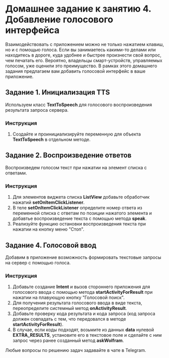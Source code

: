# Домашнее задание к занятию 4. Добавление голосового интерфейса

Взаимодействовать с приложением можно не только нажатием клавиш, но и с помощью голоса. Если вы занимаетесь какими-то делами или находитесь в дороге, куда удобнее и быстрее произнести свой вопрос, чем печатать его. Вероятно, владельцы смарт-устройств, управляемых голосом, уже оценили это преимущество. В рамках этого домашнего задания предлагаем вам добавить голосовой интерфейс в ваше приложение. 


## Задание 1. Инициализация TTS
Используем класс **TextToSpeech** для голосового воспроизведения результата запроса сервера.

### Инструкция
1. Создайте и проинициализируйте переменную для объекта **TextToSpeech** в отдельном методе.


## Задание 2. Воспроизведение ответов
Воспроизведем голосом текст при нажатии на элемент списка с ответами.

### Инструкция
1. Для элементов виджета списка **ListView** добавьте обработчик нажатий **setOnItemClickListener**.
2. В теле **setOnItemClickListener** определите номер ответа из переменной списка с ответам по позиции нажатого элемента и добавтье воспроизведение текста с помощью метода **speak**.
3. Реализуйте функцию остановки воспроизведения текста при нажатии на кнопку меню "Стоп".


## Задание 4. Голосовой ввод
Добавим в приложение возможность формировать текстовые запросы на сервер с помощью голоса.

### Инструкция
1. Добавьте создание **Intent** и вызов стороннего приложения для голосового ввода с помощью метода **startActivityForResult** при нажатии на плавующую кнопку "Голосовой поиск".
2. Для получения результата голосового ввода в виде текста, переопределите системный метод **onActivityResult**.
3. Добавьте проверку кода результата и кода запроса (код запроса должен совпадать с тем, что передовался в методе **startActivityForResult**).
4. В случае, если коды подходят, возьмите из данных **data** нулевой **EXTRA_RESULTS**, установите его в текстовое поле и сделайте с ним запрос через ранее созданный метод **askWolfram**. 

Любые вопросы по решению задач задавайте в чате в Telegram.